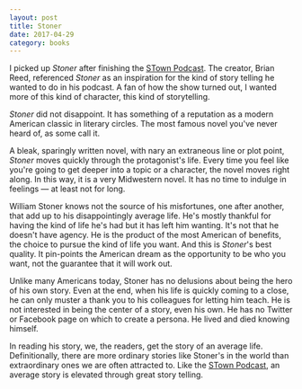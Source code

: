 ```yaml
---
layout: post
title: Stoner 
date: 2017-04-29
category: books
---
```


I picked up <em>Stoner</em> after finishing the <a href="https://stownpodcast.org/">STown Podcast</a>. The creator, Brian Reed, referenced <em>Stoner</em> as an inspiration for the kind of story telling he wanted to do in his podcast. A fan of how the show turned out, I wanted more of this kind of character, this kind of storytelling. 

<em>Stoner</em> did not disappoint. It has something of a reputation as a modern American classic in literary circles. The most famous novel you've never heard of, as some call it. 

A bleak, sparingly written novel, with nary an extraneous line or plot point, <em>Stoner</em> moves quickly through the protagonist's life. Every time you feel like you're going to get deeper into a topic or a character, the novel moves right along. In this way, it is a very Midwestern novel. It has no time to indulge in feelings — at least not for long.

William Stoner knows not the source of his misfortunes, one after another, that add up to his disappointingly average life. He's mostly thankful for having the kind of life he's had but it has left him wanting. It's not that he doesn't have agency. He is the product of the most American of benefits, the choice to pursue the kind of life you want. And this is <em>Stoner</em>'s best quality. It pin-points the American dream as the opportunity to be who you want, not the guarantee that it will work out. 

Unlike many Americans today, Stoner has no delusions about being the hero of his own story. Even at the end, when his life is quickly coming to a close, he can only muster a thank you to his colleagues for letting him teach. He is not interested in being the center of a story, even his own. He has no Twitter or Facebook page on which to create a persona. He lived and died knowing himself. 

In reading his story, we, the readers, get the story of an average life. Definitionally, there are more ordinary stories like Stoner's in the world than extraordinary ones we are often attracted to. Like the <a href="https://stownpodcast.org/">STown Podcast</a>, an average story is elevated through great story telling.